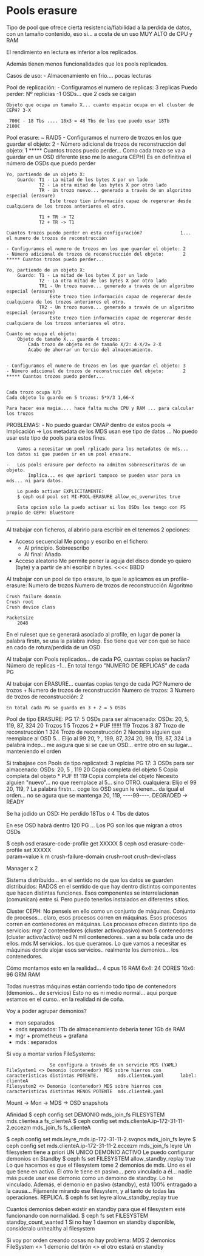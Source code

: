 # Pools erasure

Tipo de pool que ofrece cierta resistencia/fiabilidad a la perdida de datos, con un tamaño contenido, 
eso si... a costa de un uso MUY ALTO de CPU y RAM

El rendimiento en lectura es inferior a los replicados.

Además tienen menos funcionalidades que los pools replicados.

Casos de uso:
    - Almacenamiento en frio.... pocas lecturas


Pool de replicación:
    - Configuramos el numero de replicas: 3 replicas
        Puedo perder: Nº replicias -1 OSDs... que 2 osds se caigan
    
    Objeto que ocupa un tamaño X... cuanto espacio ocupa en el cluster de CEPH? 3·X
    
     700€ - 18 Tbs .... 18x3 = 48 Tbs de los que puedo usar 18Tb
    2100€ 
    
Pool erasure: ~ RAID5
    - Configuramos el numero de trozos en los que guardar el objeto: 2
    - Número adicional de trozos de reconstrucción del objeto:       1 ***** Cuantos trozos puedo perder...
            Como cada trozo se va a guardar en un OSD diferente (eso me lo asegura CEPH)
            Es en definitiva el número de OSDs que puedo perder
    
    Yo, partiendo de un objeto X:
        Guardo: T1 - La mitad de los bytes X por un lado
                T2 - La otra mitad de los bytes X por otro lado
                TR - Un trozo nuevo... generado a través de un algoritmo especial (erasure)
                    Este trozo tien información capaz de regererar desde cualquiera de los trozos anteriores el otro.
                    
                T1 + TR -> T2
                T2 + TR -> T1
    
    Cuantos trozos puedo perder en esta configuración?              1... el numero de trozos de reconstrucción
    
    - Configuramos el numero de trozos en los que guardar el objeto: 2
    - Número adicional de trozos de reconstrucción del objeto:       2 ***** Cuantos trozos puedo perder...
    
    Yo, partiendo de un objeto X:
        Guardo: T1 - La mitad de los bytes X por un lado
                T2 - La otra mitad de los bytes X por otro lado
                TR1 - Un trozo nuevo... generado a través de un algoritmo especial (erasure)
                    Este trozo tien información capaz de regererar desde cualquiera de los trozos anteriores el otro.
                TR2 - Un trozo nuevo... generado a través de un algoritmo especial (erasure)
                    Este trozo tien información capaz de regererar desde cualquiera de los trozos anteriores el otro.
    
    Cuanto me ocupa el objeto:
        Objeto de tamaño X... guardo 4 trozos: 
            Cada trozo de objeto es de tamaño X/2: 4·X/2= 2·X
            Acabo de ahorrar un tercio del almacenamiento. 
            
            
    - Configuramos el numero de trozos en los que guardar el objeto: 3
    - Número adicional de trozos de reconstrucción del objeto:       2 ***** Cuantos trozos puedo perder...
            
    
    Cada trozo ocupa X/3
    Cada objeto lo guardo en 5 trozos: 5*X/3 1,66·X
    
    Para hacer esa magia.... hace falta mucha CPU y RAM ... para calcular los trozos 

PROBLEMAS: 
    -   No puedo guardar OMAP dentro de estos pools -> Implicación -> 
        Los metadata de los MDS usan ese tipo de datos ... No puedo usar este tipo de pools para estos fines.
    
        Vamos a necesitar un pool rplicado para los metadatos de mds... los datos si que pueden ir en un pool erasure.
    
    -   Los pools erasure por defecto no admiten sobreescrituras de un objeto.
            Implica... es que apriori tampoco se pueden usar para un mds... ni para datos.
        
        Lo puedo activar EXPLICITAMENTE:
        $ ceph osd pool set MI-POOL-ERASURE allow_ec_overwrites true
        
        Esta opcion solo la puedo activar si los OSDs los tengo con FS propio de CEPH: BlueStore

------
Al trabajar con ficheros, al abrirlo para escribir en el tenemos 2 opciones:
- Acceso secuencial
    Me pongo y escribo en el fichero:
    - Al principio. Sobreescribo
    - Al final: Añado
- Acceso aleatorio
    Me permite poner la aguja del disco donde yo quiero (byte) y a partir de ahi escribir n bytes. <<<< BBDD



    
    
Al trabajar con un pool de tipo erasure, lo que le aplicamos es un profile-erasure:
    Numero de trozos
    Numero de trozos de reconstrucción
    Algoritmo
    
    Crush failure domain
    Crush root
    Crush device class
    
    Packetsize
        2048

En el ruleset que se generará asociado al profile, en lugar de poner la palabra firstn, se usa la palabra indep.
Eso tiene que ver con qué se hace en cado de rotura/perdida de un OSD


Al trabajar con Pools replicados... de cada PG, cuantas copias se hacían? Número de replicas -1...
    En total tengo "NUMERO DE REPLICAS" de cada PG

Al trabajar con ERASURE... cuantas copias tengo de cada PG?     Numero de trozos + Numero de trozos de reconstrucción
    Numero de trozos: 3
    Numero de trozos de reconstrucción: 2
    
    En total cada PG se guarda en 3 + 2 = 5 OSDs

Pool de tipo ERASURE:
    PG 17:  5 OSDs para ser almacenado:
    OSDs:
        20, 5, 119, 87, 324
        20      Trozos 1
        5       Trozos 2 * PUF !!!!!!
        119     Trozos 3
        87      Trozo de reconstrucción 1
        324     Trozo de reconstrucción 2
    Necesito alguien que reemplace al OSD 5... Elijo al 99
        20, ? , 199, 87, 324
        20, 99, 119, 87, 324        La palabra indep... me asgura que si se cae un OSD... entre otro en su lugar... manteniendo el orden

Si trabajase con Pools de tipo replicated: 3 replcias
    PG 17:  3 OSDs para ser almacenado:
    OSDs:
        20, 5 , 119
        20      Copia completa del objeto
        5       Copia completa del objeto * PUF !!!
        119     Copia completa del objeto
    Necesito alguien "nuevo"... no que reemplace al 5... sino OTRO. cualquiera: Elijo el 99
        20, 119, ?                  La palabra firstn... coge los OSD segun le vienen... da igual el orden... no se agura que se mantenga
        20, 119, ----99----. DEGRADED -> READY
        
Se ha jodido un OSD: 
    He perdido 18Tbs o 4 Tbs de datos
    
En ese OSD habrá dentro 120 PG ... Los PG son los que migran a otros OSDs

$ ceph osd erasure-code-profile get XXXXX
$ ceph osd erasure-code-profile set XXXXX \
        param=value
    k
    m
    crush-failure-domain
    crush-root
    crush-devi-class
    
    
Manager x 2

Sistema distribuido... en el sentido no de que los datos se guarden distribuidos: RADOS
                       en el sentido de que hay dentro distintos componentes que hacen distintas funciones.
                       Esos componentes se interrelacionan (comunican) entre si.
                       Pero puedo tenerlos instalados en diferentes sitios.
                       
Cluster CEPH: No penseis en ello como un conjunto de máquinas.
    Conjunto de procesos... claro, esos procesos corren en máquinas.
    Esos procesos corren en contenedores en máquinas.
    Los procesos ofrecen distinto tipo de servicios:
        mgr
            2 contenedores (cluster activo/pasivo)
        mon
            5 contenedores (cluster activo/activo)
        osd
            N mil contenedores.. van a su bola cada uno de ellos.
        mds
            M servicios.. los que queramos.
Lo que vamos a necesitar es máquinas donde alojar esos servicios.. realmente los demonios... los contenedores.

Cómo montamos esto en la realidad... 4 cpus 16 RAM 
6x4: 24 CORES
16x6: 96 GRM RAM

Todas nuestras máquinas están corriendo todo tipo de contenedors (demonios... de servicios)
Esto no es ni medio normal... aqui porque estamos en el curso.. en la realidad ni de coña.

Voy a poder agrupar demonios?
- mon   separados
- osds  separados: 1Tb de almacenamiento deberia tener 1Gb de RAM
- mgr + prometheus + grafana
- mds : separados


Si voy a montar varios FileSystems:
    
                    Se configura a través de un servicio MDS (YAML)
    FileSystem1 <> Demonio (contenedor) MDS sobre hierros con caracteristicas distintas POTENTE.       mds.clienteA.yaml      label: clienteA
    Filesystem2 <> Demonio (contenedor) MDS sobre hierros con caracteristicas distintas MENOS POTENTE  mds.clienteB.yaml
    
Mount -> Mon -> MDS -> OSD
            snapshots
            
Afinidad
$ ceph config set DEMONIO mds_join_fs FILESYSTEM
                  mds.clientea.a      fs_clienteA
$  ceph config set mds.clienteA.ip-172-31-11-2.eccezm  mds_join_fs  fs_clienteA


$ ceph config set mds.leyre_mds.ip-172-31-11-2.svqncs mds_join_fs leyre
$ ceph config set mds.clienteA.ip-172-31-11-2.eccezm mds_join_fs leyre
Un filesystem tiene a priori UN UNICO DEMONIO ACTIVO
Le puedo configurar demonios en Standby
$ ceph fs set FILESYSTEM allow_standby_replay true
    Lo que hacemos es que el filesystem tome 2 demonios de mds.
        Uno es el que tiene en activo.
        El otro le tiene en pasivo... pero vinculado a él... nadie más puede usar ese demonio como un demoino de standby. Lo he vinculado.
        Además, el demonio en pasivo (standby), está 100% entragado a la causa... Fijamente mirando ese filesystem, y al tanto de todas las operaciones.
        REPLICA.
$ ceph fs set leyre allow_standby_replay true


Cuantos demonios deben existir en standby para que el filesystem esté funcionando con normalidad.
$ ceph fs set FILESYSTEM standby_count_wanted 1 
    Si no hay 1 daemon en standby disponible, consideralo unhealthy al filesystem
    

Si voy por orden creando cosas no hay problema:
MDS 
    2 demonios
FileSystem <> 1 demonio del tirón
           <> el otro estará en standby    
